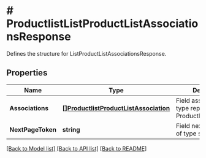 # # ProductlistListProductListAssociationsResponse
Defines the structure for ListProductListAssociationsResponse.

## Properties 


Name | Type | Description | Notes
------------ | ------------- | ------------- | -------------
**Associations**| [**[]ProductlistProductListAssociation**](ProductlistProductListAssociation.md) | Field associations of type repeated ProductListAssociation.  | [optional]
**NextPageToken**| **string** | Field next_page_token of type string.  | [optional]


[[Back to Model list]](../../README.md#models) [[Back to API list]](../../README.md#endpoints) [[Back to README]](../../README.md)

